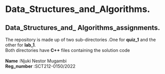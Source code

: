 # Data_Structures_and_Algorithms.
## Data_Structures_and_ Algorithms_assignments.
The repository is made up of two sub-directories .One for **quiz_1** and the other for **lab_1**.\
Both directories have **C++** files containing the solution code\
\
**Name** :Njuki Nestor Mugambi\
**Reg_number** :SCT212-0150/2022
